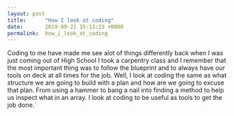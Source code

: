 ```yaml
---
layout: post
title:      "How I look at coding"
date:       2019-09-21 15:13:23 +0000
permalink:  how_i_look_at_coding
---
```




Coding to me have made me see alot of things differently back when I was just coming out of High School I took a carpentry class and I remember that the most important thing was to follow the blueprint and to always have our tools on deck at all times for the job. Well, I look at coding the same as what structure we are going to build with a plan and how are we going to excuse that plan. From using a hammer to bang a nail into finding a method to help us inspect what in an array. I look at coding to be useful as tools to get the job done.`
